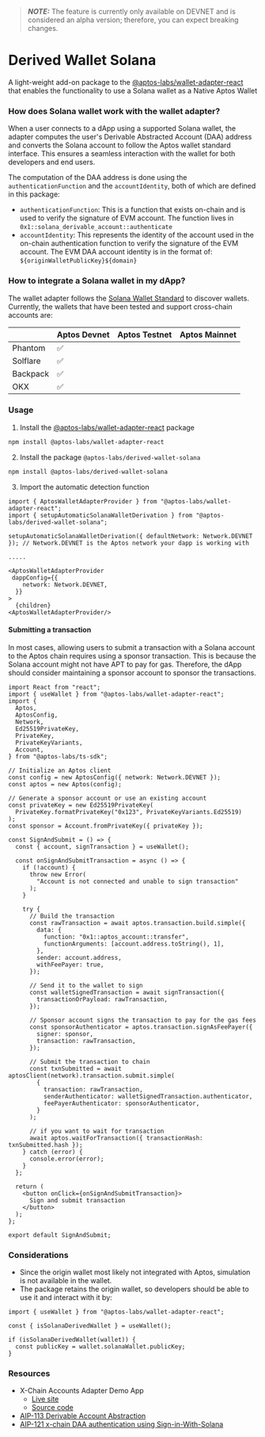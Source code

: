 > **_NOTE:_** The feature is currently only available on DEVNET and is considered an alpha version; therefore, you can expect breaking changes.

# Derived Wallet Solana

A light-weight add-on package to the [@aptos-labs/wallet-adapter-react](../wallet-adapter-react/) that enables the functionality to use a Solana wallet as a Native Aptos Wallet

### How does Solana wallet work with the wallet adapter?

When a user connects to a dApp using a supported Solana wallet, the adapter computes the user's Derivable Abstracted Account (DAA) address and converts the Solana account to follow the Aptos wallet standard interface.
This ensures a seamless interaction with the wallet for both developers and end users.

The computation of the DAA address is done using the `authenticationFunction` and the `accountIdentity`, both of which are defined in this package:

- `authenticationFunction`: This is a function that exists on-chain and is used to verify the signature of EVM account. The function lives in `0x1::solana_derivable_account::authenticate`
- `accountIdentity`: This represents the identity of the account used in the on-chain authentication function to verify the signature of the EVM account.
  The EVM DAA account identity is in the format of:
  `${originWalletPublicKey}${domain}`

### How to integrate a Solana wallet in my dApp?

The wallet adapter follows the [Solana Wallet Standard](https://github.com/wallet-standard/wallet-standard/blob/master/DESIGN.md) to discover wallets.
Currently, the wallets that have been tested and support cross-chain accounts are:

|          | Aptos Devnet | Aptos Testnet | Aptos Mainnet |
| -------- | ------------ | ------------- | ------------- |
| Phantom  | ✅           |               |
| Solflare | ✅           |               |
| Backpack | ✅           |               |
| OKX      | ✅           |               |

### Usage

1. Install the [@aptos-labs/wallet-adapter-react](../wallet-adapter-react/) package

```bash
npm install @aptos-labs/wallet-adapter-react
```

2. Install the package `@aptos-labs/derived-wallet-solana`

```bash
npm install @aptos-labs/derived-wallet-solana
```

3. Import the automatic detection function

```tsx
import { AptosWalletAdapterProvider } from "@aptos-labs/wallet-adapter-react";
import { setupAutomaticSolanaWalletDerivation } from "@aptos-labs/derived-wallet-solana";

setupAutomaticSolanaWalletDerivation({ defaultNetwork: Network.DEVNET }); // Network.DEVNET is the Aptos network your dapp is working with

.....

<AptosWalletAdapterProvider
 dappConfig={{
    network: Network.DEVNET,
  }}
>
  {children}
<AptosWalletAdapterProvider/>
```

#### Submitting a transaction

In most cases, allowing users to submit a transaction with a Solana account to the Aptos chain requires using a sponsor transaction.
This is because the Solana account might not have APT to pay for gas.
Therefore, the dApp should consider maintaining a sponsor account to sponsor the transactions.

```tsx filename="SignAndSubmitDemo.tsx"
import React from "react";
import { useWallet } from "@aptos-labs/wallet-adapter-react";
import {
  Aptos,
  AptosConfig,
  Network,
  Ed25519PrivateKey,
  PrivateKey,
  PrivateKeyVariants,
  Account,
} from "@aptos-labs/ts-sdk";

// Initialize an Aptos client
const config = new AptosConfig({ network: Network.DEVNET });
const aptos = new Aptos(config);

// Generate a sponsor account or use an existing account
const privateKey = new Ed25519PrivateKey(
  PrivateKey.formatPrivateKey("0x123", PrivateKeyVariants.Ed25519)
);
const sponsor = Account.fromPrivateKey({ privateKey });

const SignAndSubmit = () => {
  const { account, signTransaction } = useWallet();

  const onSignAndSubmitTransaction = async () => {
    if (!account) {
      throw new Error(
        "Account is not connected and unable to sign transaction"
      );
    }

    try {
      // Build the transaction
      const rawTransaction = await aptos.transaction.build.simple({
        data: {
          function: "0x1::aptos_account::transfer",
          functionArguments: [account.address.toString(), 1],
        },
        sender: account.address,
        withFeePayer: true,
      });

      // Send it to the wallet to sign
      const walletSignedTransaction = await signTransaction({
        transactionOrPayload: rawTransaction,
      });

      // Sponsor account signs the transaction to pay for the gas fees
      const sponsorAuthenticator = aptos.transaction.signAsFeePayer({
        signer: sponsor,
        transaction: rawTransaction,
      });

      // Submit the transaction to chain
      const txnSubmitted = await aptosClient(network).transaction.submit.simple(
        {
          transaction: rawTransaction,
          senderAuthenticator: walletSignedTransaction.authenticator,
          feePayerAuthenticator: sponsorAuthenticator,
        }
      );

      // if you want to wait for transaction
      await aptos.waitForTransaction({ transactionHash: txnSubmitted.hash });
    } catch (error) {
      console.error(error);
    }
  };

  return (
    <button onClick={onSignAndSubmitTransaction}>
      Sign and submit transaction
    </button>
  );
};

export default SignAndSubmit;
```

### Considerations

- Since the origin wallet most likely not integrated with Aptos, simulation is not available in the wallet.
- The package retains the origin wallet, so developers should be able to use it and interact with it by:

```tsx
import { useWallet } from "@aptos-labs/wallet-adapter-react";

const { isSolanaDerivedWallet } = useWallet();

if (isSolanaDerivedWallet(wallet)) {
  const publicKey = wallet.solanaWallet.publicKey;
}
```

### Resources

- X-Chain Accounts Adapter Demo App
  - [Live site](https://aptos-labs.github.io/aptos-wallet-adapter/nextjs-cross-chain-example/)
  - [Source code](../../apps/nextjs-x-chain/)
- [AIP-113 Derivable Account Abstraction](https://github.com/aptos-foundation/AIPs/blob/main/aips/aip-113.md)
- [AIP-121 x-chain DAA authentication using Sign-in-With-Solana](https://github.com/aptos-foundation/AIPs/blob/main/aips/aip-121.md)
